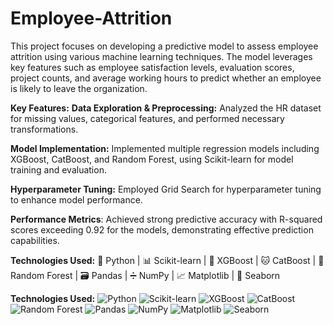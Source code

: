 # Employee-Attrition

This project focuses on developing a predictive model to assess employee attrition using various machine learning techniques. The model leverages key features such as employee satisfaction levels, evaluation scores, project counts, and average working hours to predict whether an employee is likely to leave the organization.

**Key Features:**
**Data Exploration & Preprocessing:** Analyzed the HR dataset for missing values, categorical features, and performed necessary transformations.

**Model Implementation:** Implemented multiple regression models including XGBoost, CatBoost, and Random Forest, using Scikit-learn for model training and evaluation.

**Hyperparameter Tuning:** Employed Grid Search for hyperparameter tuning to enhance model performance.

**Performance Metrics**: Achieved strong predictive accuracy with R-squared scores exceeding 0.92 for the models, demonstrating effective prediction capabilities.

**Technologies Used:** 🐍 Python | 📊 Scikit-learn | 🚀 XGBoost | 🐱 CatBoost | 🌳 Random Forest | 🗃️ Pandas | ➗ NumPy | 📈 Matplotlib | 🎨 Seaborn

**Technologies Used:** 
![Python](url_to_python_icon) ![Scikit-learn](url_to_scikit_icon) ![XGBoost](url_to_xgboost_icon) ![CatBoost](url_to_catboost_icon) ![Random Forest](url_to_random_forest_icon) ![Pandas](url_to_pandas_icon) ![NumPy](url_to_numpy_icon) ![Matplotlib](url_to_matplotlib_icon) ![Seaborn](url_to_seaborn_icon)



